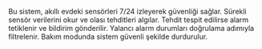 Bu sistem, akıllı evdeki sensörleri 7/24 izleyerek güvenliği sağlar.
Sürekli sensör verilerini okur ve olası tehditleri algılar.
Tehdit tespit edilirse alarm tetiklenir ve bildirim gönderilir.
Yalancı alarm durumları doğrulama adımıyla filtrelenir.
Bakım modunda sistem güvenli şekilde durdurulur.

